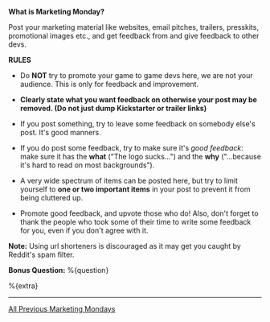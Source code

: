 **What is Marketing Monday?**

Post your marketing material like websites, email pitches, trailers, presskits, promotional images etc., and get feedback from and give feedback to other devs.

**RULES**

* Do **NOT** try to promote your game to game devs here, we are not your audience. This is only for feedback and improvement.

* **Clearly state what you want feedback on otherwise your post may be removed. (Do not just dump Kickstarter or trailer links)**

* If you post something, try to leave some feedback on somebody else's post. It's good manners.

* If you do post some feedback, try to make sure it's *good feedback*: make sure it has the **what** ("The logo sucks...") and the **why** ("...because it's hard to read on most backgrounds").

* A very wide spectrum of items can be posted here, but try to limit yourself to **one or two important items** in your post to prevent it from being cluttered up.

* Promote good feedback, and upvote those who do! Also, don't forget to thank the people who took some of their time to write some feedback for you, even if you don't agree with it.

**Note:** Using url shorteners is discouraged as it may get you caught by Reddit's spam filter.

**Bonus Question:** %{question}

%{extra}

---

[All Previous Marketing Mondays](%{past_url})